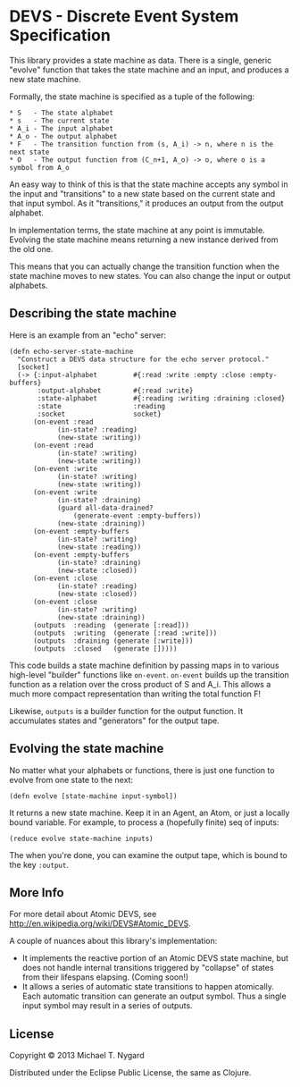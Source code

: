 # DEVS - Discrete Event System Specification

This library provides a state machine as data. There is a single,
generic "evolve" function that takes the state machine and an input,
and produces a new state machine.

Formally, the state machine is specified as a tuple of the following:

    * S   - The state alphabet
    * s   - The current state
    * A_i - The input alphabet
    * A_o - The output alphabet
    * F   - The transition function from (s, A_i) -> n, where n is the next state
    * O   - The output function from (C_n+1, A_o) -> o, where o is a symbol from A_o

An easy way to think of this is that the state machine accepts any
symbol in the input and "transitions" to a new state based on the
current state and that input symbol. As it "transitions," it produces
an output from the output alphabet.

In implementation terms, the state machine at any point is
immutable. Evolving the state machine means returning a new instance
derived from the old one.

This means that you can actually change the transition function when
the state machine moves to new states. You can also change the input
or output alphabets.

## Describing the state machine

Here is an example from an "echo" server:

    (defn echo-server-state-machine
      "Construct a DEVS data structure for the echo server protocol."
      [socket]
      (-> {:input-alphabet         #{:read :write :empty :close :empty-buffers}
           :output-alphabet        #{:read :write}
           :state-alphabet         #{:reading :writing :draining :closed}
           :state                  :reading
           :socket                 socket}
          (on-event :read
                (in-state? :reading)
                (new-state :writing))
          (on-event :read
                (in-state? :writing)
                (new-state :writing))
          (on-event :write
                (in-state? :writing)
                (new-state :writing))
          (on-event :write
                (in-state? :draining)
                (guard all-data-drained?
                    (generate-event :empty-buffers))
                (new-state :draining))
          (on-event :empty-buffers
                (in-state? :writing)
                (new-state :reading))
          (on-event :empty-buffers
                (in-state? :draining)
                (new-state :closed))
          (on-event :close
                (in-state? :reading)
                (new-state :closed))
          (on-event :close
                (in-state? :writing)
                (new-state :draining))
          (outputs  :reading  (generate [:read]))
          (outputs  :writing  (generate [:read :write]))
          (outputs  :draining (generate [:write]))
          (outputs  :closed   (generate []))))

This code builds a state machine definition by passing maps in to
various high-level "builder" functions like `on-event`. `on-event`
builds up the transition function as a relation over the cross product
of S and A_i. This allows a much more compact representation than
writing the total function F!

Likewise, `outputs` is a builder function for the output function. It
accumulates states and "generators" for the output tape.

## Evolving the state machine

No matter what your alphabets or functions, there is just one function
to evolve from one state to the next:

    (defn evolve [state-machine input-symbol])
    
It returns a new state machine. Keep it in an Agent, an Atom, or just
a locally bound variable. For example, to process a (hopefully finite)
seq of inputs:

    (reduce evolve state-machine inputs)

The when you're done, you can examine the output tape, which is bound
to the key `:output`.

## More Info
For more detail about Atomic DEVS, see http://en.wikipedia.org/wiki/DEVS#Atomic_DEVS.

A couple of nuances about this library's implementation:

* It implements the reactive portion of an Atomic DEVS state machine, but does not handle internal transitions triggered by "collapse" of states
from their lifespans elapsing. (Coming soon!)
* It allows a series of automatic state transitions to happen atomically. Each automatic transition can generate an output symbol. Thus
a single input symbol may result in a series of outputs.



## License

Copyright © 2013 Michael T. Nygard

Distributed under the Eclipse Public License, the same as Clojure.
